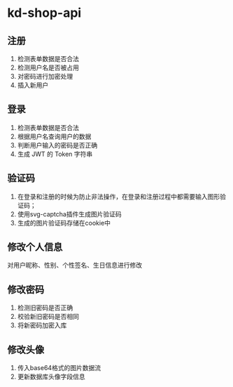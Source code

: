 # kd-shop-api

## 注册

1. 检测表单数据是否合法
2. 检测用户名是否被占用
3. 对密码进行加密处理
4. 插入新用户

## 登录

1. 检测表单数据是否合法
2. 根据用户名查询用户的数据
3. 判断用户输入的密码是否正确
4. 生成 JWT 的 Token 字符串

## 验证码

1. 在登录和注册的时候为防止非法操作，在登录和注册过程中都需要输入图形验证码；
2. 使用svg-captcha插件生成图片验证码
3. 生成的图片验证码存储在cookie中

## 修改个人信息

对用户昵称、性别、个性签名、生日信息进行修改

## 修改密码

1. 检测旧密码是否正确
2. 校验新旧密码是否相同
3. 将新密码加密入库

## 修改头像

1. 传入base64格式的图片数据流
2. 更新数据库头像字段信息